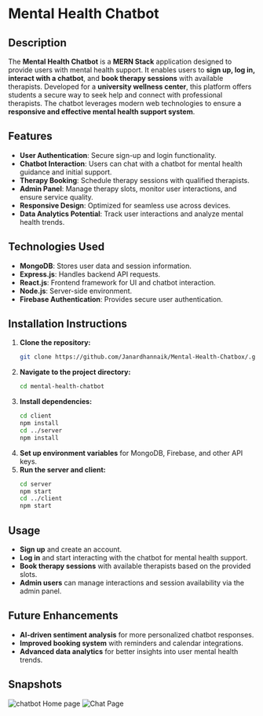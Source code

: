 # Mental Health Chatbot

## Description
The **Mental Health Chatbot** is a **MERN Stack** application designed to provide users with mental health support. It enables users to **sign up, log in, interact with a chatbot**, and **book therapy sessions** with available therapists. Developed for a **university wellness center**, this platform offers students a secure way to seek help and connect with professional therapists. The chatbot leverages modern web technologies to ensure a **responsive and effective mental health support system**.

## Features
- **User Authentication**: Secure sign-up and login functionality.
- **Chatbot Interaction**: Users can chat with a chatbot for mental health guidance and initial support.
- **Therapy Booking**: Schedule therapy sessions with qualified therapists.
- **Admin Panel**: Manage therapy slots, monitor user interactions, and ensure service quality.
- **Responsive Design**: Optimized for seamless use across devices.
- **Data Analytics Potential**: Track user interactions and analyze mental health trends.

## Technologies Used
- **MongoDB**: Stores user data and session information.
- **Express.js**: Handles backend API requests.
- **React.js**: Frontend framework for UI and chatbot interaction.
- **Node.js**: Server-side environment.
- **Firebase Authentication**: Provides secure user authentication.

## Installation Instructions
1. **Clone the repository:**
   ```sh
   git clone https://github.com/Janardhannaik/Mental-Health-Chatbox/.git
   ```
2. **Navigate to the project directory:**
   ```sh
   cd mental-health-chatbot
   ```
3. **Install dependencies:**
   ```sh
   cd client
   npm install
   cd ../server
   npm install
   ```
4. **Set up environment variables** for MongoDB, Firebase, and other API keys.
5. **Run the server and client:**
   ```sh
   cd server
   npm start
   cd ../client
   npm start
   ```

## Usage
- **Sign up** and create an account.
- **Log in** and start interacting with the chatbot for mental health support.
- **Book therapy sessions** with available therapists based on the provided slots.
- **Admin users** can manage interactions and session availability via the admin panel.

## Future Enhancements
- **AI-driven sentiment analysis** for more personalized chatbot responses.
- **Improved booking system** with reminders and calendar integrations.
- **Advanced data analytics** for better insights into user mental health trends.


## Snapshots

![chatbot Home page](https://github.com/user-attachments/assets/f0802ddf-c034-437e-836e-45fc8d729a6d)
![Chat Page](https://github.com/user-attachments/assets/01f2355d-0f4b-4264-90c3-84ffe56e3064)
